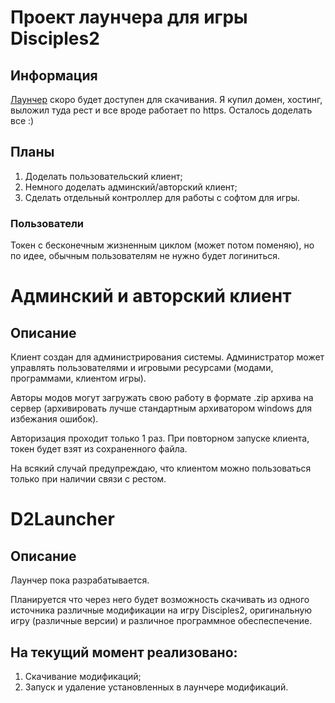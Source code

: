 # Проект лаунчера для игры Disciples2
## Информация

[Лаунчер](https://disciples2launcher.ru) скоро будет доступен для скачивания.
Я купил домен, хостинг, выложил туда рест и все вроде работает по https. Осталось доделать все :)

## Планы
1. Доделать пользовательский клиент;
2. Немного доделать админский/авторский клиент;
3. Сделать отдельный контроллер для работы с софтом для игры.

### Пользователи
Токен с бесконечным жизненным циклом (может потом поменяю), но по идее, обычным пользователям не нужно будет логиниться.

# Админский и авторский клиент

## Описание
Клиент создан для администрирования системы. Администратор может управлять пользователями и игровыми ресурсами (модами, программами, клиентом игры).

Авторы модов могут загружать свою работу в формате .zip архива на сервер (архивировать лучше стандартным архиватором windows для избежания ошибок).

Авторизация проходит только 1 раз. При повторном запуске клиента, токен будет взят из сохраненного файла.

На всякий случай предупреждаю, что клиентом можно пользоваться только при наличии связи с рестом.

# D2Launcher

## Описание
Лаунчер пока разрабатывается.

Планируется что через него будет возможность скачивать из одного источника различные модификации на игру Disciples2, оригинальную игру (различные версии) и различное программное обеспеспечение.

## На текущий момент реализовано:
1. Скачивание модификаций;
2. Запуск и удаление установленных в лаунчере модификаций.
